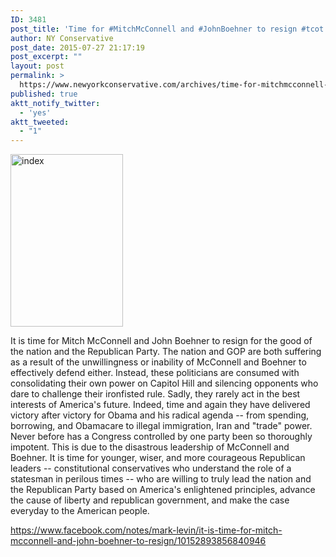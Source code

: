 ```yaml
---
ID: 3481
post_title: 'Time for #MitchMcConnell and #JohnBoehner to resign #tcot #WashingtonCartel'
author: NY Conservative
post_date: 2015-07-27 21:17:19
post_excerpt: ""
layout: post
permalink: >
  https://www.newyorkconservative.com/archives/time-for-mitchmcconnell-and-johnboehner-to-resign-tcot-washingtoncartel/
published: true
aktt_notify_twitter:
  - 'yes'
aktt_tweeted:
  - "1"
---
```

<a href="http://newyorkconservative.s3.amazonaws.com/wp-content/uploads/2015/07/index2.jpeg"><img class="alignnone size-full wp-image-3482" src="http://newyorkconservative.s3.amazonaws.com/wp-content/uploads/2015/07/index2.jpeg" alt="index" width="180" height="276" /></a>

It is time for Mitch McConnell and John Boehner to resign for the good of the nation and the Republican Party. The nation and GOP are both suffering as a result of the unwillingness or inability of McConnell and Boehner to effectively defend either. Instead, these politicians are consumed with consolidating their own power on Capitol Hill and silencing opponents who dare to challenge their ironfisted rule. Sadly, they rarely act in the best interests of America's future. Indeed, time and again they have delivered victory after victory for Obama and his radical agenda -- from spending, borrowing, and Obamacare to illegal immigration, Iran and "trade" power. Never before has a Congress controlled by one party been so thoroughly impotent. This is due to the disastrous leadership of McConnell and Boehner. It is time for younger, wiser, and more courageous Republican leaders -- constitutional conservatives who understand the role of a statesman in perilous times -- who are willing to truly lead the nation and the Republican Party based on America's enlightened principles, advance the cause of liberty and republican government, and make the case everyday to the American people.

<a href="https://www.facebook.com/notes/mark-levin/it-is-time-for-mitch-mcconnell-and-john-boehner-to-resign/10152893856840946">https://www.facebook.com/notes/mark-levin/it-is-time-for-mitch-mcconnell-and-john-boehner-to-resign/10152893856840946</a>